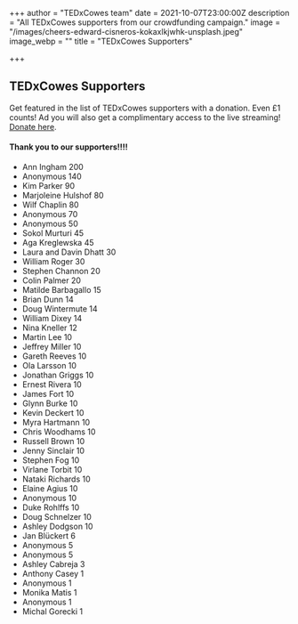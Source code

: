 +++
author = "TEDxCowes team"
date = 2021-10-07T23:00:00Z
description = "All TEDxCowes supporters from our crowdfunding campaign."
image = "/images/cheers-edward-cisneros-kokaxlkjwhk-unsplash.jpeg"
image_webp = ""
title = "TEDxCowes Supporters"

+++
## TEDxCowes Supporters

Get featured in the list of TEDxCowes supporters with a donation. Even £1 counts! Ad you will also get a complimentary access to the live streaming! [Donate here](https://chuffed.org/project/tedxcowes/).

#### Thank you to our supporters!!!!

* Ann Ingham	200
* Anonymous	140
* Kim Parker	90
* Marjoleine Hulshof	80
* Wilf Chaplin	80
* Anonymous	70
* Anonymous	50
* Sokol Murturi	45
* Aga Kreglewska	45
* Laura and Davin Dhatt	30
* William Roger	30
* Stephen Channon	20
* Colin Palmer	20
* Matilde Barbagallo	15
* Brian Dunn	14
* Doug Wintermute	14
* William Dixey	14
* Nina Kneller	12
* Martin Lee	10
* Jeffrey Miller	10
* Gareth Reeves	10
* Ola Larsson	10
* Jonathan Griggs	10
* Ernest Rivera	10
* James Fort	10
* Glynn Burke	10
* Kevin Deckert	10
* Myra Hartmann	10
* Chris Woodhams	10
* Russell Brown	10
* Jenny Sinclair	10
* Stephen Fog	10
* Virlane Torbit	10
* Nataki Richards	10
* Elaine Agius	10
* Anonymous	10
* Duke Rohlffs	10
* Doug Schnelzer	10
* Ashley Dodgson	10
* Jan Blückert	6
* Anonymous	5
* Anonymous	5
* Ashley Cabreja	3
* Anthony Casey	1
* Anonymous	1
* Monika Matis	1
* Anonymous	1
* Michal Gorecki	1